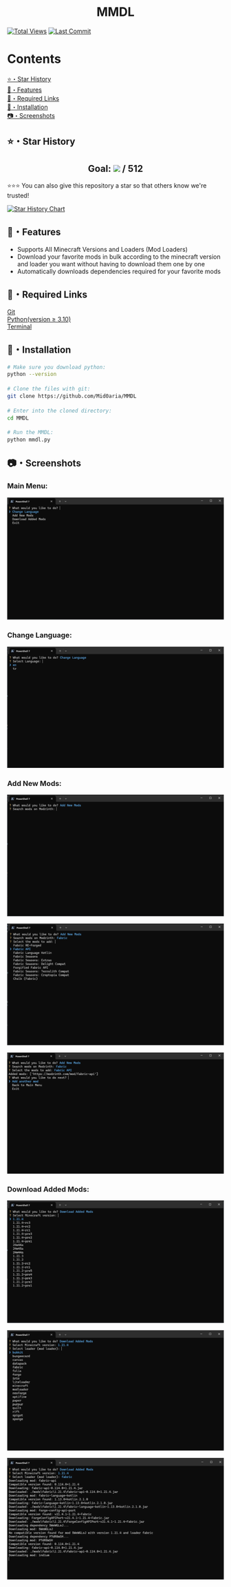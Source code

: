 <h1 align="center">MMDL</h1>
<p align="center">

[![Total Views](https://hits.sh/github.com/Mid0aria/MMDL.svg?view=today-total&label=Repo%20Today/Total%20Views&color=770ca1&labelColor=007ec6)](https://github.com/Mid0aria/MMDL)
[![Last Commit](https://img.shields.io/github/last-commit/mid0aria/MMDL)](https://github.com/Mid0aria/MMDL)

</p>

# Contents

[⭐・Star History](#star-history)<br>
[👑・Features](#features)<br>
[🔗・Required Links](#required-links)<br>
[🎈・Installation](#Installation)<br>
[📷・Screenshots](#screenshots)<br>

## ⭐・Star History

<h2 align="center">Goal: <a href="https://github.com/Mid0aria/MMDL/stargazers"><img src="https://img.shields.io/github/stars/Mid0aria/MMDL" /></a> / 512</h2>
⭐⭐⭐ You can also give this repository a star so that others know we're trusted!<br>

[![Star History Chart](https://api.star-history.com/svg?repos=Mid0aria/MMDL&type=Date)](https://star-history.com/#Mid0aria/MMDL&Date)

## 👑・Features

-   Supports All Minecraft Versions and Loaders (Mod Loaders)
-   Download your favorite mods in bulk according to the minecraft version and loader you want without having to download them one by one
-   Automatically downloads dependencies required for your favorite mods

## 🔗・Required Links

[Git](https://git-scm.com/downloads)<br>
[Python(version ≥ 3.10)](https://www.python.org/downloads/)<br>
[Terminal](https://apps.microsoft.com/store/detail/windows-terminal/9N0DX20HK701)

## 🎈・Installation

```bash
# Make sure you download python:
python --version

# Clone the files with git:
git clone https://github.com/Mid0aria/MMDL

# Enter into the cloned directory:
cd MMDL

# Run the MMDL:
python mmdl.py
```

## 📷・Screenshots

### Main Menu:

![](https://raw.githubusercontent.com/Mid0aria/MMDL/main/images/mainmenu.png)

### Change Language:

![](https://raw.githubusercontent.com/Mid0aria/MMDL/main/images/changelanguage.png)

### Add New Mods:

![](https://raw.githubusercontent.com/Mid0aria/MMDL/main/images/addnewmods_1.png)

![](https://raw.githubusercontent.com/Mid0aria/MMDL/main/images/addnewmods_2.png)

![](https://raw.githubusercontent.com/Mid0aria/MMDL/main/images/addnewmods_3.png)

### Download Added Mods:

![](https://raw.githubusercontent.com/Mid0aria/MMDL/main/images/downloadaddedmods_1.png)

![](https://raw.githubusercontent.com/Mid0aria/MMDL/main/images/downloadaddedmods_2.png)

![](https://raw.githubusercontent.com/Mid0aria/MMDL/main/images/downloadaddedmods_3.png)
